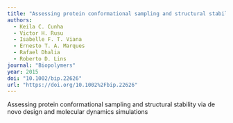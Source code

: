 ```yaml
---
title: "Assessing protein conformational sampling and structural stability via de novo design and molecular dynamics simulations"
authors:
  - Keila C. Cunha
  - Victor H. Rusu
  - Isabelle F. T. Viana
  - Ernesto T. A. Marques
  - Rafael Dhalia
  - Roberto D. Lins
journal: "Biopolymers"
year: 2015
doi: "10.1002/bip.22626"
url: "https://doi.org/10.1002%2Fbip.22626"
---
```


Assessing protein conformational sampling and structural stability via de novo design and molecular dynamics simulations

